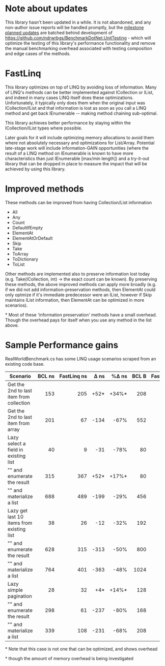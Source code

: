 # Note about updates

This library hasn't been updated in a while. It is not abandoned, and any non-author issue reports will be handled promptly, but the [milestone planned updates](https://github.com/ndrwrbgs/FastLinq/milestones) are batched behind development of https://github.com/ndrwrbgs/BenchmarkDotNet.UnitTesting - which will optimize the testing of this library's performance functionality and remove the manual benchmarking overhead associated with testing composition and edge cases of the methods.

# FastLinq

This library optimizes on top of LINQ by avoiding loss of information. Many of LINQ's methods can be better implemented against ICollection or IList, and indeed in many cases LINQ itself does these optimizations. Unfortunately, it typically only does them when the original input was ICollection/IList and that information is lost as soon as you call a LINQ method and get back IEnumerable -- making method chaining sub-optimal.

This library achieves better performance by staying within the ICollection/IList types where possible.

Later goals for it will include optimizing memory allocations to avoid them where not absolutely necessary and optimizations for List/Array. Potential late-stage work will include information-GAIN opportunities (where the result of a LINQ method on IEnumerable is known to have more characteristics than just IEnumerable \[max/min length\]) and a try-it-out library that can be dropped in place to measure the impact that will be achieved by using this library.

# Improved methods

These methods can be improved from having Collection/List information
* All
* Any
* Count
* DefaultIfEmpty
* ElementAt
* ElementAtOrDefault
* Skip
* Take
* ToArray
* ToDictionary
* ToList

Other methods are implemented also to preserve information lost today (e.g. Take(ICollection, int) -> the exact count can be known). By preserving these methods, the above improved methods can apply more broadly (e.g. if we did not add information-preservation methods, then ElementAt could only optmize if it's immediate predecessor were an IList, however if Skip maintains IList information, then ElementAt can be optimized in more scenarios).

&#42; Most of these 'information preservation' methods have a small overhead. Though the overhead pays for itself when you use any method in the list above.

# Sample Performance gains

RealWorldBenchmark.cs has some LINQ usage scenarios scraped from an existing code base.

Scenario | BCL&nbsp;ns | FastLinq&nbsp;ns | Δ&nbsp;ns | %Δ&nbsp;ns | BCL&nbsp;B | FastLinq&nbsp;B | Δ&nbsp;B | %Δ&nbsp;B |
---------|-------:|------------:|-----:|------:|------:|-----------:|---:|-----:|
Get the 2nd to last item from collection|153|205|+52*|+34%*|208|272|+64|+31%†|
Get the 2nd to last item from array|201|67|-134|-67%|552|56|-496|-90%|
Lazy select a field in existing list|40|9|-31|-78%|80|32|-48|-60%|
"" and enumerate the result|315|367|+52*|+17%*|80|80|0|0%|
"" and materialize a list|688|489|-199|-29%|456|248|-208|-46%|
Lazy get last 10 items from existing list|38|26|-12|-32%|192|80|-112|-58%|
"" and enumerate the result|628|315|-313|-50%|800|120|-680|-85%|
"" and materialize a list|764|401|-363|-48%|1024|224|-800|-78%|
Lazy simple pagination|28|32|+4*|+14%*|128|64|-64|-50%|
"" and enumerate the result|298|61|-237|-80%|168|112|-56|-33%|
"" and materialize a list|339|108|-231|-68%|208|152|-56|-27%|

&#42; Note that this case is not one that can be optimized, and shows overhead

† though the amount of memory overhead is being investigated
